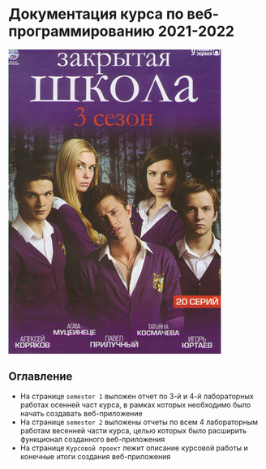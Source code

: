 # Документация курса по веб-программированию 2021-2022
![college image](images_for_doc/506720.970.jpg)

## Оглавление
- На странице `semester 1` выложен отчет по 3-й и 4-й лабораторных работах осенней част курса, в рамках которых необходимо было начать создавать веб-приложение
- На странице `semester 2` выложены отчеты по всем 4 лабораторным работам весенней части курса, целью которых было расширить функционал созданного веб-приложения
- На странице `Курсовой проект` лежит описание курсовой работы и конечные итоги создания веб-приложения
